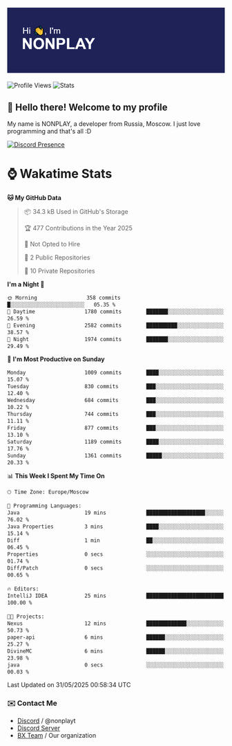 ![Discord Presence](./header.png)
<br></br>
![Profile Views](https://komarev.com/ghpvc/?username=NONPLAYT&color=blue&style=for-the-badge)
![Stats](https://img.shields.io/badge/0%25-OPTIMIZED-orange?style=for-the-badge)


## :wave: Hello there! Welcome to my profile

My name is NONPLAY, a developer from Russia, Moscow. I just love programming and that's all :D

[![Discord Presence](https://lanyard.cnrad.dev/api/597087584090587177?showDisplayName=true)](https://discord.com/users/597087584090587177) 

# ⌚ Wakatime Stats

<!--START_SECTION:waka-->
**🐱 My GitHub Data** 

> 📦 34.3 kB Used in GitHub's Storage 
 > 
> 🏆 477 Contributions in the Year 2025
 > 
> 🚫 Not Opted to Hire
 > 
> 📜 2 Public Repositories 
 > 
> 🔑 10 Private Repositories 
 > 
**I'm a Night 🦉** 

```text
🌞 Morning                358 commits         █░░░░░░░░░░░░░░░░░░░░░░░░   05.35 % 
🌆 Daytime                1780 commits        ███████░░░░░░░░░░░░░░░░░░   26.59 % 
🌃 Evening                2582 commits        ██████████░░░░░░░░░░░░░░░   38.57 % 
🌙 Night                  1974 commits        ███████░░░░░░░░░░░░░░░░░░   29.49 % 
```
📅 **I'm Most Productive on Sunday** 

```text
Monday                   1009 commits        ████░░░░░░░░░░░░░░░░░░░░░   15.07 % 
Tuesday                  830 commits         ███░░░░░░░░░░░░░░░░░░░░░░   12.40 % 
Wednesday                684 commits         ███░░░░░░░░░░░░░░░░░░░░░░   10.22 % 
Thursday                 744 commits         ███░░░░░░░░░░░░░░░░░░░░░░   11.11 % 
Friday                   877 commits         ███░░░░░░░░░░░░░░░░░░░░░░   13.10 % 
Saturday                 1189 commits        ████░░░░░░░░░░░░░░░░░░░░░   17.76 % 
Sunday                   1361 commits        █████░░░░░░░░░░░░░░░░░░░░   20.33 % 
```


📊 **This Week I Spent My Time On** 

```text
🕑︎ Time Zone: Europe/Moscow

💬 Programming Languages: 
Java                     19 mins             ███████████████████░░░░░░   76.02 % 
Java Properties          3 mins              ████░░░░░░░░░░░░░░░░░░░░░   15.14 % 
Diff                     1 min               ██░░░░░░░░░░░░░░░░░░░░░░░   06.45 % 
Properties               0 secs              ░░░░░░░░░░░░░░░░░░░░░░░░░   01.74 % 
Diff/Patch               0 secs              ░░░░░░░░░░░░░░░░░░░░░░░░░   00.65 % 

🔥 Editors: 
IntelliJ IDEA            25 mins             █████████████████████████   100.00 % 

🐱‍💻 Projects: 
Nexus                    12 mins             █████████████░░░░░░░░░░░░   50.73 % 
paper-api                6 mins              ██████░░░░░░░░░░░░░░░░░░░   25.27 % 
DivineMC                 6 mins              ██████░░░░░░░░░░░░░░░░░░░   23.98 % 
java                     0 secs              ░░░░░░░░░░░░░░░░░░░░░░░░░   00.03 % 
```


 Last Updated on 31/05/2025 00:58:34 UTC
<!--END_SECTION:waka-->

### ✉️ Contact Me

- [Discord](https://discord.com/users/597087584090587177) / @nonplayt
- [Discord Server](https://discord.gg/qNyybSSPm5)
- [BX Team](https://github.com/BX-Team) / Our organization
